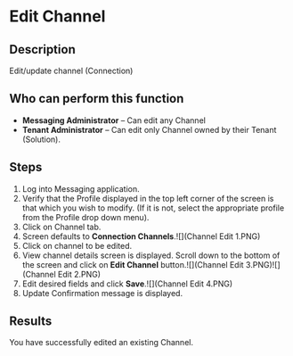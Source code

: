# Edit Channel
## Description
Edit/update channel (Connection)
## Who can perform this function
* **Messaging Administrator** – Can edit any Channel
* **Tenant Administrator** – Can edit only Channel owned by their Tenant (Solution).

## Steps
1. Log into Messaging application.
2. Verify that the Profile displayed in the top left corner of the screen is that which you wish to modify. (If it is not, select the appropriate profile from the Profile drop down menu).
3. Click on Channel tab.
4. Screen defaults to **Connection Channels**.![](Channel Edit 1.PNG)
5. Click on channel to be edited.
6. View channel details screen is displayed. Scroll down to the bottom of the screen and click on **Edit Channel** button.![](Channel Edit 3.PNG)![](Channel Edit 2.PNG)
7. Edit desired fields and click **Save**.![](Channel Edit 4.PNG)
8. Update Confirmation message is displayed.

## Results
You have successfully edited an existing Channel.

